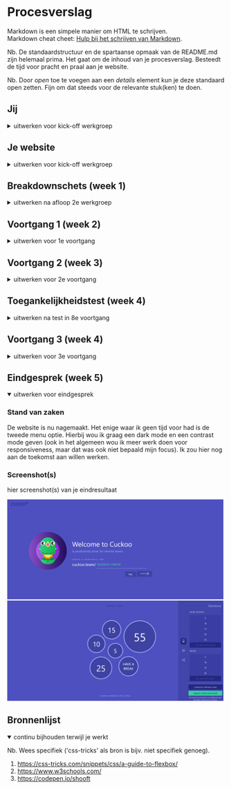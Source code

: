 # Procesverslag
Markdown is een simpele manier om HTML te schrijven.  
Markdown cheat cheet: [Hulp bij het schrijven van Markdown](https://github.com/adam-p/markdown-here/wiki/Markdown-Cheatsheet).

Nb. De standaardstructuur en de spartaanse opmaak van de README.md zijn helemaal prima. Het gaat om de inhoud van je procesverslag. Besteedt de tijd voor pracht en praal aan je website.

Nb. Door *open* toe te voegen aan een *details* element kun je deze standaard open zetten. Fijn om dat steeds voor de relevante stuk(ken) te doen.





## Jij

<details>
<summary>uitwerken voor kick-off werkgroep</summary>

### Auteur:
Leo Kramer

#### Je startniveau:
Rood

#### Je focus:
Surface plane
 
</details>





## Je website

<details>
<summary>uitwerken voor kick-off werkgroep</summary>

### Je opdracht:
https://cuckoo.team/

#### Screenshot(s) van de eerste pagina (small screen): 
Home pagina (waar je een sessie aanmaakt).
 
<img src="images/cuckoo-home-phone.png" width="375px" alt="De homepagina van cuckoo, hierin kan je een sessie aanmaken om daarna in te gaan werken.">

#### Screenshot(s) van de tweede pagina (small screen):
Werk pagina (waar je met de pomodoro methode aan de slag gaat).
 
<img src="images/cuckoo-work-phone.png" width="375px" alt="De werkpagina van cuckooo, hierin kan je een timer aanzetten die naar beneden tijd terwijl je bezig bent.">
 
</details>





## Breakdownschets (week 1)

<details>
<summary>uitwerken na afloop 2e werkgroep</summary>

### de hele pagina: 
Deze pagina is het hart van cuckoo en bevat ook de meest interressante code. De timers lijken mij een uitdaging om te gaan coderen terwijl de website zelf eigenlijk best wel simpel is. Ik hoop dat nadat het me gelukt is om de timers natuurlijk te laten lopen dat nog wat extra functionaliteiten bij de surface plane kan toevoegen (ook ga ik kijken om de website responsive te maken, maar dat valt nog wel te doen met deze website). Tot nu toe denk ik eraan om een dark en light mode toe te voegen.
<img src="images/cuckoo-werk-breakdown.png" width="375px" alt="breakdown van de hele pagina">

</details>





## Voortgang 1 (week 2)

<details>
<summary>uitwerken voor 1e voortgang</summary>

### Stand van zaken
Tot nu toe is het niet heel lastig geweest om de website in elkaar te gooien, de html is niet heel ingewikkeld en de grootste onderdelen van de website zijn makkelijk in CSS te regelen (zoals de achtergrond kleur en het plaatsen van alle tekst). Waar ik wel moeite mee had was de navigatiebalk. Na wat spelen is het me gelukt om die op de juiste positie te zetten, maar ik had ook problemen met de hover (een compleet andere sectie bedekte de ruimte waar je op zou moeten hoveren), dit is nu wel opgelost. De grootste uitdaging zijn de timers, die moeten nog flink uitgewerkt worden, maar de fundering is bijna klaar dus de timers statisch neerzetten moet nu makkelijk te doen zijn voor volgende week.
 
<img src="images/week2-nav.png" width="100px" alt="deze hover werkte alleen bij een bepaald gedeelte van de pagina en niet over de hele nav">
<img src="images/week2-timers.png" width="375px" alt="De eerste timer ziet er al goed uit, ik moet deze nog alleen een positie geven en dan kan ik de rest van de timers doen">

### Agenda voor meeting
samen met je groepje opstellen

| Leo      | Timo          | Joppe    | Maeren        |
| ---            | ---                | ---          | ---              |
| Willekeurige posities  | Responsiveness              | HTML structuur    | Hoe ik een nette html kan schrijven zonder div’s    |
| Meer beweging bij elementen (schudden of colisions en zo) | positioneren | Positioneren | id’s en classes |
| Informatie opslaan en verwerken |  |  | CSS positioneren |



### Verslag van meeting
hier na afloop snel de uitkomsten van de meeting vastleggen

- Random positioneren: https://developer.mozilla.org/en-US/docs/Web/JavaScript/Reference/Global_Objects/Math/random
- Media queries: https://developer.mozilla.org/en-US/docs/Web/CSS/Media_Queries/Using_media_queries

</details>





## Voortgang 2 (week 3)

<details>
<summary>uitwerken voor 2e voortgang</summary>

### Stand van zaken
Ik had deze week nog heel veel moeite met het positioneren van alle timers, uiteindelijk met wat hulp van Sanne is het me gelukt om de fundering te hebben. Het enige wat er nu moet gebeuren is alle timers neerzetten op de juiste plek (en daarna de volgende pagina coderen). Ik zat daar vooral vast mee dus dat kostte mijn hele week eigenlijk. Gelukkig is dit eigenlijk het lastigste gedeelte van mijn code en is de rest wel te doen.
 
<img src="images/week3-timers.png" width="150px" alt="door translate en rotate te gebruiken kan elke timer individueel neerzetten waar ik wil">


### Agenda voor meeting
samen met je groepje opstellen

| Leo      | Timo          | Joppe    | Maeren        |
| ---            | ---                | ---          | ---              |
| Hoe selectoren aanpakt wanneer je met meerdere pagina's werkt  | Werken met media query's voor responsiveness | Werken met grid/ flexbox  | Hoe ik een nette html kan schrijven zonder div’s, id’s en classes   |
| Werken met media query's voor responsiveness | |  | CSS positioneren. |


### Verslag van meeting
hier na afloop snel de uitkomsten van de meeting vastleggen

- Gebruik classes en id's als selectoren niet goed lopen over twee pagina's.

</details>





## Toegankelijkheidstest (week 4)

<details>
<summary>uitwerken na test in 8e voortgang</summary>

### Bevindingen
Lijst met je bevindingen die in de test naar voren kwamen:

#### Motoriek beperking
Hier korte omschrijving (met indien nodig een afbeelding)
Bij motorieke beperkingen is het lastig om op kleine knoppen te drukken. Je gaat veel makkelijker over de hele pagina heen waardoor je minder snel kijkt naar de details in een webpagina.

Hier een omschrijving van hoe het opgelost kan worden (met indien nodig een afbeelding)
Hou knoppen groot en probeer ook veel ondersteuning met het toetsenbord te houden zodat ze niet eens zo veel problemen zullen hebben met de muis (dit is te doen door de focus state duidelijk te houden en dat je ook alles kan selecteren met je toetsenbord dat nodig is).


#### Zicht
Hier korte omschrijving (met indien nodig een afbeelding)
Mensen met kleurenblindheid of een niet optimaal zicht kunnen niet goed contrast zien tussen twee kleuren. Ook zien ze niet de volledige pagina duidelijk.

Hier een omschrijving van hoe het opgelost kan worden (met indien nodig een afbeelding)
Zorg ervoor dat de meest belangrijke informatie gegroepeerd is (bijv. de navigatie). Ook duidelijk contrast tussen twee kleuren is belangrijk, vooral bij de achtergrond.

#### Screenreader
Hier korte omschrijving (met indien nodig een afbeelding)
Met een screenreader zegt die soms dingen dubbel neer vanwege de naamgeving van sommige elementen, ook lees je de pagina veel meer van onder naar beneden in plaats van dat je oog echt de compositie volgt.

Hier een omschrijving van hoe het opgelost kan worden (met indien nodig een afbeelding)
Hou een duidelijk structuur die van onder naar beneden loopt en vermijd zo veel mogelijk elementen een dubbele naamgeving te geven zodat het fijner te lezen valt met een screenreader.

</details>





## Voortgang 3 (week 4)

<details>
<summary>uitwerken voor 3e voortgang</summary>

### Stand van zaken
Ik heb deze week zo'n 90% van de website nagemaakt (zonder nog extra features). Ik had vooral moeite met het de sidebar werkende te laten maken aangezien er verschillende pagina's te zien zijn in een sidebar i.p.v. echt een navigatiemenu. Uiteindelijk is het wel gelukt en ik ben al heel trots op het resultaat. Nu nog puntjes op de i zetten.
 
 <img src="images/week4-sidebar.png" width="150px" alt="de sidebar van de website">


### Agenda voor meeting
samen met je groepje opstellen

| Leo      | Timo          | Joppe    | Maeren        |
| ---            | ---                | ---          | ---              |
| variabelen veranderen van css via javascript  | Werken met media query's voor responsiveness | Grid in de footer  | |
| | | En vraag over @font-face | |


### Verslag van meeting
hier na afloop snel de uitkomsten van de meeting vastleggen

- ik had niet echt feedback gekregen aangezien het meeste wel zelf lukt

</details>





## Eindgesprek (week 5)

<details open>
<summary>uitwerken voor eindgesprek</summary>

### Stand van zaken
De website is nu nagemaakt. Het enige waar ik geen tijd voor had is de tweede menu optie. Hierbij wou ik graag een dark mode en een contrast mode geven (ook in het algemeen wou ik meer werk doen voor responsiveness, maar dat was ook niet bepaald mijn focus). Ik zou hier nog aan de toekomst aan willen werken.

### Screenshot(s)

hier screenshot(s) van je eindresultaat
 
 <img src="images/eind-home.png" width="500px" alt="de homepagina van de website">
 
 <img src="images/eind-pomodoro.png" width="500px" alt="de pagina van de website met de timers">

</details>





## Bronnenlijst

<details open>
<summary>continu bijhouden terwijl je werkt</summary>

Nb. Wees specifiek ('css-tricks' als bron is bijv. niet specifiek genoeg).
 
1. https://css-tricks.com/snippets/css/a-guide-to-flexbox/
2. https://www.w3schools.com/
3. https://codepen.io/shooft

</details>

